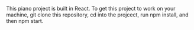 This piano project is built in React.
To get this project to work on your machine, git clone this repository, cd into the projcect, run npm install, and then npm start.

